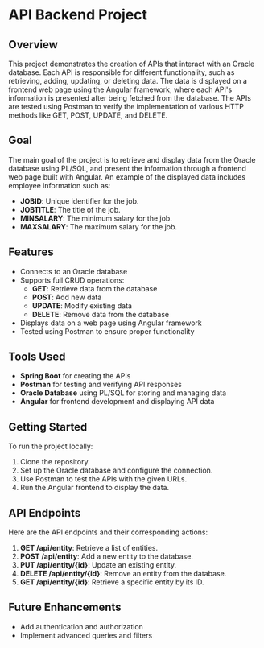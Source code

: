 # API Backend Project

## Overview
This project demonstrates the creation of APIs that interact with an Oracle database. Each API is responsible for different functionality, such as retrieving, adding, updating, or deleting data. The data is displayed on a frontend web page using the Angular framework, where each API's information is presented after being fetched from the database. The APIs are tested using Postman to verify the implementation of various HTTP methods like GET, POST, UPDATE, and DELETE.

## Goal
The main goal of the project is to retrieve and display data from the Oracle database using PL/SQL, and present the information through a frontend web page built with Angular. An example of the displayed data includes employee information such as:

- **JOBID**: Unique identifier for the job.
- **JOBTITLE**: The title of the job.
- **MINSALARY**: The minimum salary for the job.
- **MAXSALARY**: The maximum salary for the job.


## Features
- Connects to an Oracle database
- Supports full CRUD operations:
  - **GET**: Retrieve data from the database
  - **POST**: Add new data
  - **UPDATE**: Modify existing data
  - **DELETE**: Remove data from the database
- Displays data on a web page using Angular framework
- Tested using Postman to ensure proper functionality

## Tools Used
- **Spring Boot** for creating the APIs
- **Postman** for testing and verifying API responses
- **Oracle Database** using PL/SQL for storing and managing data
- **Angular** for frontend development and displaying API data

## Getting Started
To run the project locally:
1. Clone the repository.
2. Set up the Oracle database and configure the connection.
3. Use Postman to test the APIs with the given URLs.
4. Run the Angular frontend to display the data.

## API Endpoints
Here are the API endpoints and their corresponding actions:
1. **GET /api/entity**: Retrieve a list of entities.
2. **POST /api/entity**: Add a new entity to the database.
3. **PUT /api/entity/{id}**: Update an existing entity.
4. **DELETE /api/entity/{id}**: Remove an entity from the database.
5. **GET /api/entity/{id}**: Retrieve a specific entity by its ID.

## Future Enhancements
- Add authentication and authorization
- Implement advanced queries and filters

